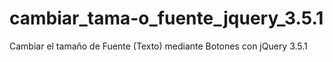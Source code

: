 # cambiar_tama-o_fuente_jquery_3.5.1
Cambiar el tamaño de Fuente (Texto) mediante Botones con jQuery 3.5.1
